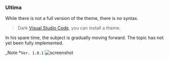 ### Ultima
While there is not a full version of the theme, there is no syntax. 

> Dark [Visual Studio Code](https://code.visualstudio.com/), you can install a theme.

In his spare time, the subject is gradually moving forward.
The topic has not yet been fully implemented.

_Note *`Ver. 1.0.1`
![screenshot](https://raw.githubusercontent.com/custapp/theme-ultima/master/screenshot.png)
